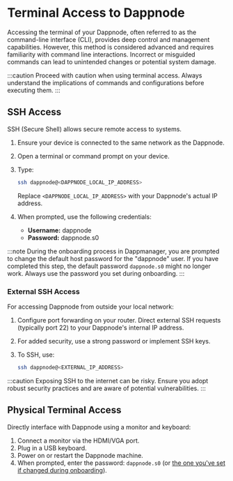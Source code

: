 # Terminal Access to Dappnode

Accessing the terminal of your Dappnode, often referred to as the command-line interface (CLI), provides deep control and management capabilities. However, this method is considered advanced and requires familiarity with command line interactions. Incorrect or misguided commands can lead to unintended changes or potential system damage.

:::caution
Proceed with caution when using terminal access. Always understand the implications of commands and configurations before executing them.
:::

## SSH Access

SSH (Secure Shell) allows secure remote access to systems.

1. Ensure your device is connected to the same network as the Dappnode.
2. Open a terminal or command prompt on your device.
3. Type:

    ```bash
    ssh dappnode@<DAPPNODE_LOCAL_IP_ADDRESS>
    ```

    Replace `<DAPPNODE_LOCAL_IP_ADDRESS>` with your Dappnode's actual IP address.

4. When prompted, use the following credentials:
    - **Username:** dappnode
    - **Password:** dappnode.s0

:::note
During the onboarding process in Dappmanager, you are prompted to change the default host password for the "dappnode" user. If you have completed this step, the default password `dappnode.s0` might no longer work. Always use the password you set during onboarding.
:::

### External SSH Access

For accessing Dappnode from outside your local network:

1. Configure port forwarding on your router. Direct external SSH requests (typically port 22) to your Dappnode's internal IP address.
2. For added security, use a strong password or implement SSH keys.
3. To SSH, use:

    ```bash
    ssh dappnode@<EXTERNAL_IP_ADDRESS>
    ```

:::caution
Exposing SSH to the internet can be risky. Ensure you adopt robust security practices and are aware of potential vulnerabilities.
:::

## Physical Terminal Access

Directly interface with Dappnode using a monitor and keyboard:

1. Connect a monitor via the HDMI/VGA port.
2. Plug in a USB keyboard.
3. Power on or restart the Dappnode machine.
4. When prompted, enter the password: `dappnode.s0` (or [the one you've set if changed during onboarding](docs/user/getting-started/setup)).